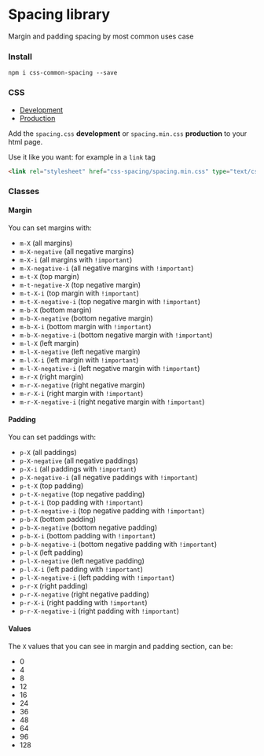 Spacing library
===========

Margin and padding spacing by most common uses case

### Install
`npm i css-common-spacing --save`

### CSS
* [Development](https://raw.githubusercontent.com/marco476/css-spacing/master/dist/spacing.css)
* [Production](https://raw.githubusercontent.com/marco476/css-spacing/master/dist/spacing.min.css)

Add the `spacing.css` __development__ or `spacing.min.css` __production__ to your html page.

Use it like you want: for example in a `link` tag
```html
<link rel="stylesheet" href="css-spacing/spacing.min.css" type="text/css">
```

### Classes

#### Margin
You can set margins with:
* `m-X` (all margins)
* `m-X-negative` (all negative margins)
* `m-X-i` (all margins with `!important`)
* `m-X-negative-i` (all negative margins with `!important`)
* `m-t-X` (top margin)
* `m-t-negative-X` (top negative margin)
* `m-t-X-i` (top margin with `!important`)
* `m-t-X-negative-i` (top negative margin with `!important`)
* `m-b-X` (bottom margin)
* `m-b-X-negative` (bottom negative margin)
* `m-b-X-i` (bottom margin with `!important`)
* `m-b-X-negative-i` (bottom negative margin with `!important`)
* `m-l-X` (left margin)
* `m-l-X-negative` (left negative margin)
* `m-l-X-i` (left margin with `!important`)
* `m-l-X-negative-i` (left negative margin with `!important`)
* `m-r-X` (right margin)
* `m-r-X-negative` (right negative margin)
* `m-r-X-i` (right margin with `!important`)
* `m-r-X-negative-i` (right negative margin with `!important`)

#### Padding
You can set paddings with:
* `p-X` (all paddings)
* `p-X-negative` (all negative paddings)
* `p-X-i` (all paddings with `!important`)
* `p-X-negative-i` (all negative paddings with `!important`)
* `p-t-X` (top padding)
* `p-t-X-negative` (top negative padding)
* `p-t-X-i` (top padding with `!important`)
* `p-t-X-negative-i` (top negative padding with `!important`)
* `p-b-X` (bottom padding)
* `p-b-X-negative` (bottom negative padding)
* `p-b-X-i` (bottom padding with `!important`)
* `p-b-X-negative-i` (bottom negative padding with `!important`)
* `p-l-X` (left padding)
* `p-l-X-negative` (left negative padding)
* `p-l-X-i` (left padding with `!important`)
* `p-l-X-negative-i` (left padding with `!important`)
* `p-r-X` (right padding)
* `p-r-X-negative` (right negative padding)
* `p-r-X-i` (right padding with `!important`)
* `p-r-X-negative-i` (right padding with `!important`)

#### Values
The `X` values that you can see in margin and padding section, can be:
* 0
* 4
* 8
* 12
* 16
* 24
* 36
* 48
* 64
* 96
* 128
